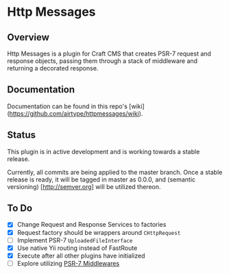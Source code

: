 # Http Messages

## Overview
Http Messages is a plugin for Craft CMS that creates PSR-7 request and response objects, passing them through a stack of middleware and returning a decorated response.

## Documentation
Documentation can be found in this repo's [wiki] (https://github.com/airtype/httpmessages/wiki).

## Status
This plugin is in active development and is working towards a stable release.

Currently, all commits are being applied to the master branch. Once a stable release is ready, it will be tagged in master as 0.0.0, and (semantic versioning) [http://semver.org] will be utilized thereon.

## To Do
* [x] Change Request and Response Services to factories
* [x] Request factory should be wrappers around `CHttpRequest`
* [ ] Implement PSR-7 `UploadedFileInterface`
* [x] Use native Yii routing instead of FastRoute
* [x] Execute after all other plugins have initialized
* [ ] Explore utilizing [PSR-7 Middlewares](https://github.com/oscarotero/psr7-middlewares)
